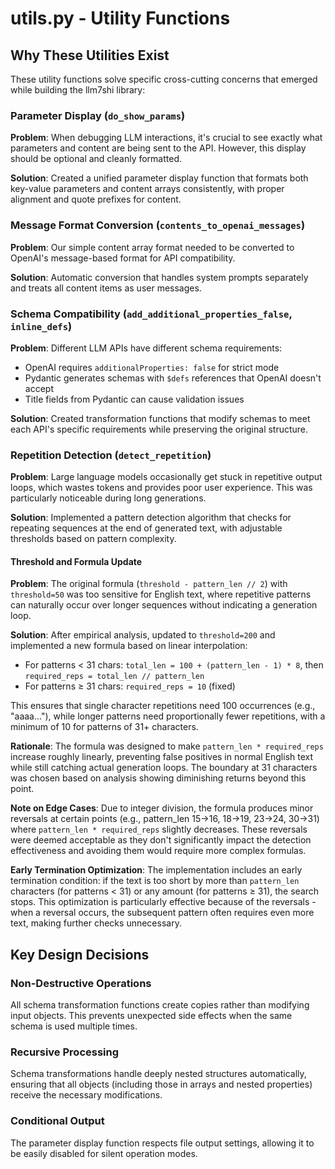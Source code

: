 # utils.py - Utility Functions

## Why These Utilities Exist

These utility functions solve specific cross-cutting concerns that emerged while building the llm7shi library:

### Parameter Display (`do_show_params`)
**Problem**: When debugging LLM interactions, it's crucial to see exactly what parameters and content are being sent to the API. However, this display should be optional and cleanly formatted.

**Solution**: Created a unified parameter display function that formats both key-value parameters and content arrays consistently, with proper alignment and quote prefixes for content.

### Message Format Conversion (`contents_to_openai_messages`)
**Problem**: Our simple content array format needed to be converted to OpenAI's message-based format for API compatibility.

**Solution**: Automatic conversion that handles system prompts separately and treats all content items as user messages.

### Schema Compatibility (`add_additional_properties_false`, `inline_defs`)
**Problem**: Different LLM APIs have different schema requirements:
- OpenAI requires `additionalProperties: false` for strict mode
- Pydantic generates schemas with `$defs` references that OpenAI doesn't accept
- Title fields from Pydantic can cause validation issues

**Solution**: Created transformation functions that modify schemas to meet each API's specific requirements while preserving the original structure.

### Repetition Detection (`detect_repetition`)
**Problem**: Large language models occasionally get stuck in repetitive output loops, which wastes tokens and provides poor user experience. This was particularly noticeable during long generations.

**Solution**: Implemented a pattern detection algorithm that checks for repeating sequences at the end of generated text, with adjustable thresholds based on pattern complexity.

#### Threshold and Formula Update
**Problem**: The original formula (`threshold - pattern_len // 2`) with `threshold=50` was too sensitive for English text, where repetitive patterns can naturally occur over longer sequences without indicating a generation loop.

**Solution**: After empirical analysis, updated to `threshold=200` and implemented a new formula based on linear interpolation:
- For patterns < 31 chars: `total_len = 100 + (pattern_len - 1) * 8`, then `required_reps = total_len // pattern_len`
- For patterns ≥ 31 chars: `required_reps = 10` (fixed)

This ensures that single character repetitions need 100 occurrences (e.g., "aaaa..."), while longer patterns need proportionally fewer repetitions, with a minimum of 10 for patterns of 31+ characters.

**Rationale**: The formula was designed to make `pattern_len * required_reps` increase roughly linearly, preventing false positives in normal English text while still catching actual generation loops. The boundary at 31 characters was chosen based on analysis showing diminishing returns beyond this point.

**Note on Edge Cases**: Due to integer division, the formula produces minor reversals at certain points (e.g., pattern_len 15→16, 18→19, 23→24, 30→31) where `pattern_len * required_reps` slightly decreases. These reversals were deemed acceptable as they don't significantly impact the detection effectiveness and avoiding them would require more complex formulas.

**Early Termination Optimization**: The implementation includes an early termination condition: if the text is too short by more than `pattern_len` characters (for patterns < 31) or any amount (for patterns ≥ 31), the search stops. This optimization is particularly effective because of the reversals - when a reversal occurs, the subsequent pattern often requires even more text, making further checks unnecessary.

## Key Design Decisions

### Non-Destructive Operations
All schema transformation functions create copies rather than modifying input objects. This prevents unexpected side effects when the same schema is used multiple times.

### Recursive Processing
Schema transformations handle deeply nested structures automatically, ensuring that all objects (including those in arrays and nested properties) receive the necessary modifications.

### Conditional Output
The parameter display function respects file output settings, allowing it to be easily disabled for silent operation modes.
